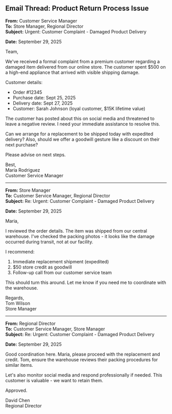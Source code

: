 ## Email Thread: Product Return Process Issue

**From:** Customer Service Manager  
**To:** Store Manager, Regional Director  
**Subject:** Urgent: Customer Complaint - Damaged Product Delivery  

**Date:** September 29, 2025  

Team,  

We've received a formal complaint from a premium customer regarding a damaged item delivered from our online store. The customer spent $500 on a high-end appliance that arrived with visible shipping damage.  

Customer details:  
- Order #12345  
- Purchase date: Sept 25, 2025  
- Delivery date: Sept 27, 2025  
- Customer: Sarah Johnson (loyal customer, $15K lifetime value)  

The customer has posted about this on social media and threatened to leave a negative review. I need your immediate assistance to resolve this.  

Can we arrange for a replacement to be shipped today with expedited delivery? Also, should we offer a goodwill gesture like a discount on their next purchase?  

Please advise on next steps.  

Best,  
Maria Rodriguez  
Customer Service Manager  

---  

**From:** Store Manager  
**To:** Customer Service Manager, Regional Director  
**Subject:** Re: Urgent: Customer Complaint - Damaged Product Delivery  

**Date:** September 29, 2025  

Maria,  

I reviewed the order details. The item was shipped from our central warehouse. I've checked the packing photos - it looks like the damage occurred during transit, not at our facility.  

I recommend:  
1. Immediate replacement shipment (expedited)  
2. $50 store credit as goodwill  
3. Follow-up call from our customer service team  

This should turn this around. Let me know if you need me to coordinate with the warehouse.  

Regards,  
Tom Wilson  
Store Manager  

---  

**From:** Regional Director  
**To:** Customer Service Manager, Store Manager  
**Subject:** Re: Urgent: Customer Complaint - Damaged Product Delivery  

**Date:** September 29, 2025  

Good coordination here. Maria, please proceed with the replacement and credit. Tom, ensure the warehouse reviews their packing procedures for similar items.  

Let's also monitor social media and respond professionally if needed. This customer is valuable - we want to retain them.  

Approved.  

David Chen  
Regional Director